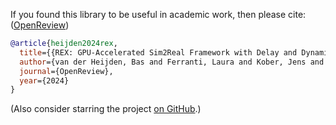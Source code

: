 If you found this library to be useful in academic work, then please cite: ([OpenReview](https://openreview.net/forum?id=O4CQ5AM5yP))

```bibtex
@article{heijden2024rex,
  title={{REX: GPU-Accelerated Sim2Real Framework with Delay and Dynamics Estimation}},
  author={van der Heijden, Bas and Ferranti, Laura and Kober, Jens and Babuska, Robert},
  journal={OpenReview},
  year={2024}
}
```

(Also consider starring the project [on GitHub](https://github.com/bheijden/rex).)
